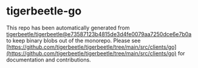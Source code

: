 # tigerbeetle-go
This repo has been automatically generated from [tigerbeetle/tigerbeetle@e73587123b4815de3d4fe0079aa7250dce6e7b0a](https://github.com/tigerbeetle/tigerbeetle/commit/e73587123b4815de3d4fe0079aa7250dce6e7b0a) to keep binary blobs out of the monorepo. Please see [https://github.com/tigerbeetle/tigerbeetle/tree/main/src/clients/go](https://github.com/tigerbeetle/tigerbeetle/tree/main/src/clients/go) for documentation and contributions.
